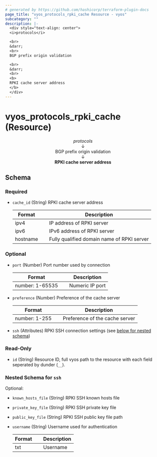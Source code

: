 ```yaml
---
# generated by https://github.com/hashicorp/terraform-plugin-docs
page_title: "vyos_protocols_rpki_cache Resource - vyos"
subcategory: ""
description: |-
  <div style="text-align: center">
  <i>protocols</i>

  <br>
  &darr;
  <br>
  BGP prefix origin validation

  <br>
  &darr;
  <br>
  <b>
  RPKI cache server address
  </b>
  </div>
---
```


# vyos_protocols_rpki_cache (Resource)

<div style="text-align: center">
<i>protocols</i>

<br>
&darr;
<br>
BGP prefix origin validation

<br>
&darr;
<br>
<b>
RPKI cache server address
</b>
</div>



<!-- schema generated by tfplugindocs -->
## Schema

### Required

- `cache_id` (String) RPKI cache server address

    |  Format &emsp; | Description  |
    |----------|---------------|
    |  ipv4  &emsp; |  IP address of RPKI server  |
    |  ipv6  &emsp; |  IPv6 address of RPKI server  |
    |  hostname  &emsp; |  Fully qualified domain name of RPKI server  |

### Optional

- `port` (Number) Port number used by connection

    |  Format &emsp; | Description  |
    |----------|---------------|
    |  number: 1-65535  &emsp; |  Numeric IP port  |
- `preference` (Number) Preference of the cache server

    |  Format &emsp; | Description  |
    |----------|---------------|
    |  number: 1-255  &emsp; |  Preference of the cache server  |
- `ssh` (Attributes) RPKI SSH connection settings (see [below for nested schema](#nestedatt--ssh))

### Read-Only

- `id` (String) Resource ID, full vyos path to the resource with each field seperated by dunder (`__`).

<a id="nestedatt--ssh"></a>
### Nested Schema for `ssh`

Optional:

- `known_hosts_file` (String) RPKI SSH known hosts file
- `private_key_file` (String) RPKI SSH private key file
- `public_key_file` (String) RPKI SSH public key file path
- `username` (String) Username used for authentication

    |  Format &emsp; | Description  |
    |----------|---------------|
    |  txt  &emsp; |  Username  |
